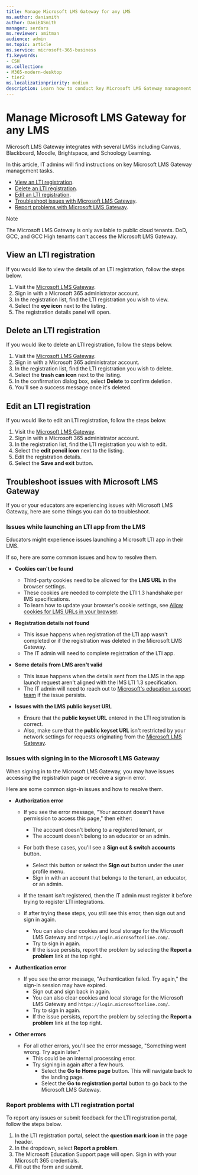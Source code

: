 ```yaml
---
title: Manage Microsoft LMS Gateway for any LMS
ms.author: danismith
author: DaniEASmith
manager: serdars
ms.reviewer: amitman 
audience: admin
ms.topic: article
ms.service: microsoft-365-business
f1.keywords:
- CSH
ms.collection: 
- M365-modern-desktop
- tier2
ms.localizationpriority: medium
description: Learn how to conduct key Microsoft LMS Gateway management tasks including viewing, deleting, editing, and troubleshooting.
---
```


# Manage Microsoft LMS Gateway for any LMS

Microsoft LMS Gateway integrates with several LMSs including Canvas, Blackboard, Moodle, Brightspace, and Schoology Learning.

In this article, IT admins will find instructions on key Microsoft LMS Gateway management tasks.

- [View an LTI registration](#view-an-lti-registration).
- [Delete an LTI registration](#delete-an-lti-registration).
- [Edit an LTI registration](#edit-an-lti-registration).
- [Troubleshoot issues with Microsoft LMS Gateway](#troubleshoot-issues-with-microsoft-lms-gateway).
- [Report problems with Microsoft LMS Gateway](#report-problems-with-lti-registration-portal).

> [!NOTE]
> The Microsoft LMS Gateway is only available to public cloud tenants. DoD, GCC, and GCC High tenants can't access the Microsoft LMS Gateway.

## View an LTI registration

If you would like to view the details of an LTI registration, follow the steps below.

1. Visit the [Microsoft LMS Gateway](https://lti.microsoft.com/).
2. Sign in with a Microsoft 365 administrator account.
3. In the registration list, find the LTI registration you wish to view.
4. Select the **eye icon** next to the listing.
5. The registration details panel will open.

## Delete an LTI registration

If you would like to delete an LTI registration, follow the steps below.

1. Visit the [Microsoft LMS Gateway](https://lti.microsoft.com/).
2. Sign in with a Microsoft 365 administrator account.
3. In the registration list, find the LTI registration you wish to delete.
4. Select the **trash can icon** next to the listing.
5. In the confirmation dialog box, select **Delete** to confirm deletion.
6. You'll see a success message once it's deleted.

## Edit an LTI registration

If you would like to edit an LTI registration, follow the steps below.

1. Visit the [Microsoft LMS Gateway](https://lti.microsoft.com/).
2. Sign in with a Microsoft 365 administrator account.
3. In the registration list, find the LTI registration you wish to edit.
4. Select the **edit pencil icon** next to the listing.
5. Edit the registration details.
6. Select the **Save and exit** button.

## Troubleshoot issues with Microsoft LMS Gateway

If you or your educators are experiencing issues with Microsoft LMS Gateway, here are some things you can do to troubleshoot.

### Issues while launching an LTI app from the LMS

Educators might experience issues launching a Microsoft LTI app in their LMS.

If so, here are some common issues and how to resolve them.

- **Cookies can't be found**
  - Third-party cookies need to be allowed for the **LMS URL** in the browser settings.
  - These cookies are needed to complete the LTI 1.3 handshake per IMS specifications.
  - To learn how to update your browser's cookie settings, see [Allow cookies for LMS URLs in your browser](browser-cookies.md).

- **Registration details not found**
  - This issue happens when registration of the LTI app wasn't completed or if the registration was deleted in the Microsoft LMS Gateway.
  - The IT admin will need to complete registration of the LTI app.

- **Some details from LMS aren't valid**
  - This issue happens when the details sent from the LMS in the app launch request aren't aligned with the IMS LTI 1.3 specification.
  - The IT admin will need to reach out to [Microsoft's education support team](https://edusupport.microsoft.com/support?product_id=lti_apps&platform_id=web) if the issue persists.

- **Issues with the LMS public keyset URL**
  - Ensure that the **public keyset URL** entered in the LTI registration is correct.
  - Also, make sure that the **public keyset URL** isn't restricted by your network settings for requests originating from the [Microsoft LMS Gateway](https://lti.microsoft.com/).

### Issues with signing in to the Microsoft LMS Gateway

When signing in to the Microsoft LMS Gateway, you may have issues accessing the registration page or receive a sign-in error.

Here are some common sign-in issues and how to resolve them.

- **Authorization error**
  - If you see the error message, "Your account doesn't have permission to access this page," then either:
    - The account doesn't belong to a registered tenant, or
    - The account doesn't belong to an educator or an admin.

  - For both these cases, you'll see a **Sign out & switch accounts** button.
    - Select this button or select the **Sign out** button under the user profile menu.
    - Sign in with an account that belongs to the tenant, an educator, or an admin.

  - If the tenant isn't registered, then the IT admin must register it before trying to register LTI integrations.

  - If after trying these steps, you still see this error, then sign out and sign in again.
    - You can also clear cookies and local storage for the Microsoft LMS Gateway and `https://login.microsoftonline.com/`.
    - Try to sign in again.
    - If the issue persists, report the problem by selecting the **Report a problem** link at the top right.

- **Authentication error**
  - If you see the error message, "Authentication failed. Try again," the sign-in session may have expired.
    - Sign out and sign back in again.
    - You can also clear cookies and local storage for the Microsoft LMS Gateway and `https://login.microsoftonline.com/`.
    - Try to sign in again.
    - If the issue persists, report the problem by selecting the **Report a problem** link at the top right.

- **Other errors**
  - For all other errors, you'll see the error message, "Something went wrong. Try again later."
    - This could be an internal processing error.
    - Try signing in again after a few hours.
      - Select the **Go to Home page** button. This will navigate back to the landing page.
      - Select the **Go to registration portal** button to go back to the Microsoft LMS Gateway.

### Report problems with LTI registration portal

To report any issues or submit feedback for the LTI registration portal, follow the steps below.

1. In the LTI registration portal, select the **question mark icon** in the page header.
2. In the dropdown, select **Report a problem**.
3. The Microsoft Education Support page will open. Sign in with your Microsoft 365 credentials.
4. Fill out the form and submit.
